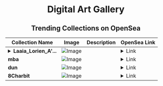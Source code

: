 <div align="center">

# Digital Art Gallery

## Trending Collections on OpenSea

| Collection Name                       | Image                                                                                     | Description                       | OpenSea Link                                                                                          |
|---------------------------------------|-------------------------------------------------------------------------------------------|-----------------------------------|--------------------------------------------------------------------------------------------------------|
| **<details><summary>Laaia_Lorien_A'...</summary>Laaia_Lorien_A'mara</details>** | ![Image](https://i.seadn.io/s/raw/files/b77514850ac96fdf5b8edb5c8c2f3db1.jpg?w=500&auto=format?w=200&auto=format) |  | <details><summary>Link</summary>[Laaia_Lorien_A'mara](https://opensea.io/collection/laaia-lorien-a-mara)</details> |
| **mba** | ![Image](https://i.seadn.io/s/raw/files/b12fa365dfb33796465447cd2bb87645.png?w=500&auto=format?w=200&auto=format) |  | <details><summary>Link</summary>[mba](https://opensea.io/collection/mba-7)</details> |
| **dun** | ![Image](https://i.seadn.io/s/raw/files/f34a611a6b396f7dbbd1c18179af7827.jpg?w=500&auto=format?w=200&auto=format) |  | <details><summary>Link</summary>[dun](https://opensea.io/collection/dun-10)</details> |
| **8Charbit** | ![Image](https://i.seadn.io/s/raw/files/7a60122871290feea299159d44744e7c.png?w=500&auto=format?w=200&auto=format) |  | <details><summary>Link</summary>[8Charbit](https://opensea.io/collection/8charbit)</details> |

</div>